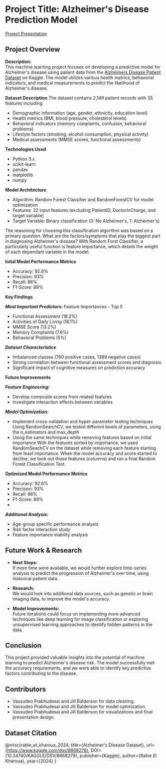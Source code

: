 # Project Title: Alzheimer's Disease Prediction Model  

[Project Presentation](https://docs.google.com/presentation/d/1E_RyyhHtRQtL6DnMjNCkg4lYWq4NpCGkFSonsx93nWA/edit?usp=sharing)

## Project Overview
**Description:**  
This machine learning project focuses on developing a predictive model for Alzheimer's disease using patient data from the [Alzheimers Disease Patient Dataset](https://www.kaggle.com/dsv/8668279) on Kaggle. The model utilizes various health metrics, behavioral indicators, and medical measurements to predict the likelihood of Alzheimer's disease.

**Dataset Description**
The dataset contains 2,149 patient records with 35 features including:
 - Demographic information (age, gender, ethnicity, education level)
 - Health metrics (BMI, blood pressure, cholesterol levels)
 - Behavioral indicators (memory complaints, confusion, behavioral problems)
 - Lifestyle factors (smoking, alcohol consumption, physical activity)
 - Medical assessments (MMSE scores, functional assessments)

**Technologies Used**
 - Python 3.x
 - scikit-learn
 - pandas
 - matplotlib
 - numpy

**Model Architecture**
 - Algorithm: Random Forest Classifier and RandomForestCV for model optimization
 - Features: 32 input features (excluding PatientID, DoctorInCharge, and target variable)
 - Target Variable: Binary classification (0: No Alzheimer's, 1: Alzheimer's)

The reasoning for choosing this classification algorithm was based on a primary question. What are the factors/symptoms that play the biggest part in diagnosing Alzheimer's disease? With Random Forst Classifier, a particularly useful function is feature importance, which details the weight of each dependant variable in the model.

**Inital Model Performance Metrics**
 - Accuracy: 92.6%
 - Precision: 93%
 - Recall: 86%
 - F1-Score: 89%

**Key Findings**

***Most Important Predictors:***
Feature Importances - Top 5
 - Functional Assessment (18.2%)
 - Activities of Daily Living (16.1%)
 - MMSE Score (13.2%)
 - Memory Complaints (7.6%)
 - Behavioral Problems (5%)

***Dataset Characteristics***
 - Imbalanced classes (760 positive cases, 1389 negative cases)
 - Strong correlation between functional assessment scores and diagnosis
 - Significant impact of cognitive measures on prediction accuracy

**Future Improvements**

***Feature Engineering:***
 - Develop composite scores from related features
 - Investigate interaction effects between variables

***Model Optimization:***
 - Implement cross-validation and hyper-parameter testing techniques
   Using RandomSearchCV, we tested different levels of parameters, using the n_estimators and max_depth
 - Using the same techniques while removing features based on initial importance
   With the features sorted by importance, we used RandomSeachCV on the dataset while removing each feature starting from least importance. When the model accuracy and score started to decline, we took out those features (columns) and ran a final Random Forest Classification Test.

**Optimized Model Performance Metrics**
 - Accuracy: 92.6%
 - Precision: 93%
 - Recall: 86%
 - F1-Score: 89%
 - 
***Additional Analysis:***
 - Age-group specific performance analysis
 - Risk factor interaction study
 - Feature importance stability analysis

## Future Work & Research
- **Next Steps:**  
  If more time were available, we would further explore time-series analysis to predict the progression of Alzheimer's over time, using historical patient data.
  
- **Research:**  
  We would look into additional data sources, such as genetic or brain imaging data, to improve the model's accuracy.

- **Model Improvements:**  
  Future iterations could focus on implementing more advanced techniques like deep learning for image classification or exploring unsupervised learning approaches to identify hidden patterns in the data.

## Conclusion
This project provided valuable insights into the potential of machine learning to predict Alzheimer's disease risk. The model successfully met the accuracy requirements, and we were able to identify key predictive factors contributing to the disease.

## Contributors
- Vassudeo Prabhudesai and Jill Balderson for data cleaning.
- Vassudeo Prabhudesai and Jill Balderson for model optimization.
- Vassudeo Prabhudesai and Jill Balderson for visualizations and final presentation design.



## Dataset Citation
@misc{rabie_el_kharoua_2024,
title={Alzheimer's Disease Dataset},
url={https://www.kaggle.com/dsv/8668279},
DOI={10.34740/KAGGLE/DSV/8668279},
publisher={Kaggle},
author={Rabie El Kharoua},
year={2024}
}

